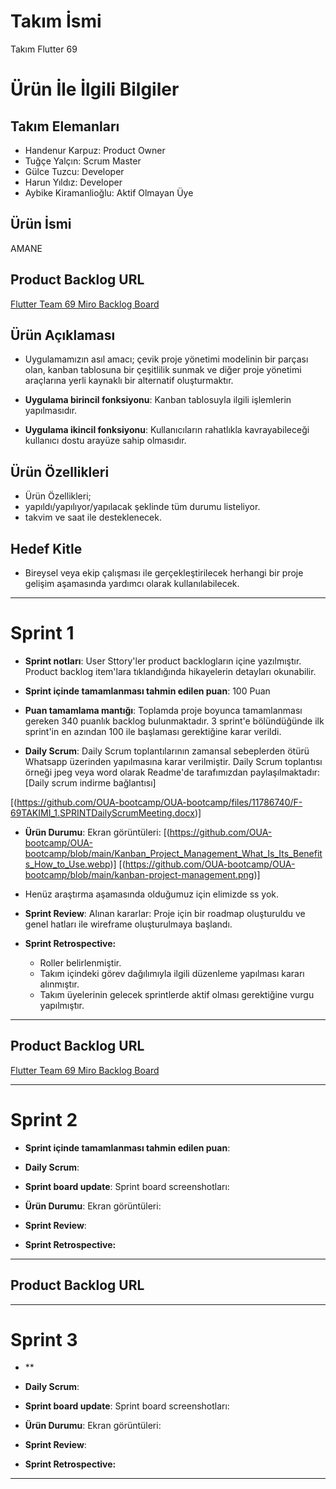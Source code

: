 # **Takım İsmi**

Takım Flutter 69

# Ürün İle İlgili Bilgiler

## Takım Elemanları
- Handenur Karpuz: Product Owner
- Tuğçe Yalçın: Scrum Master
- Gülce Tuzcu: Developer
- Harun Yıldız: Developer
- Aybike Kiramanlioğlu: Aktif Olmayan Üye

## Ürün İsmi

AMANE

## Product Backlog URL

[Flutter Team 69 Miro Backlog Board](https://miro.com/app/board/uXjVM9s_gPo=/?share_link_id=235524805378)

## Ürün Açıklaması

- Uygulamamızın asıl amacı; çevik proje yönetimi modelinin bir parçası olan, kanban tablosuna bir çeşitlilik sunmak ve diğer proje yönetimi araçlarına yerli kaynaklı bir alternatif oluşturmaktır. 

- **Uygulama birincil fonksiyonu**: Kanban tablosuyla ilgili işlemlerin yapılmasıdır.
- **Uygulama ikincil fonksiyonu**: Kullanıcıların rahatlıkla kavrayabileceği kullanıcı dostu arayüze sahip olmasıdır.
## Ürün Özellikleri

- Ürün Özellikleri;
- yapıldı/yapılıyor/yapılacak şeklinde tüm durumu listeliyor.
- takvim ve saat ile desteklenecek.

## Hedef Kitle

- Bireysel veya ekip çalışması ile gerçekleştirilecek herhangi bir proje gelişim aşamasında yardımcı olarak kullanılabilecek.





---

# Sprint 1

- **Sprint notları**: User Sttory'ler product backlogların içine yazılmıştır. Product backlog item'lara tıklandığında hikayelerin detayları okunabilir.
  
- **Sprint içinde tamamlanması tahmin edilen puan**: 100 Puan


- **Puan tamamlama mantığı**: Toplamda proje boyunca tamamlanması gereken 340 puanlık backlog bulunmaktadır. 3 sprint'e bölündüğünde ilk sprint'in en azından 100 ile başlaması gerektiğine karar verildi.


- **Daily Scrum**: Daily Scrum toplantılarının zamansal sebeplerden ötürü Whatsapp üzerinden yapılmasına karar verilmiştir. Daily Scrum toplantısı örneği jpeg veya word olarak Readme'de tarafımızdan paylaşılmaktadır:
[Daily scrum indirme bağlantısı]

[(https://github.com/OUA-bootcamp/OUA-bootcamp/files/11786740/F-69TAKIMI_1.SPRINTDailyScrumMeeting.docx)]



- **Ürün Durumu**: Ekran görüntüleri:
[(https://github.com/OUA-bootcamp/OUA-bootcamp/blob/main/Kanban_Project_Management_What_Is_Its_Benefits_How_to_Use.webp)]
[(https://github.com/OUA-bootcamp/OUA-bootcamp/blob/main/kanban-project-management.png)]
- 
  Henüz araştırma aşamasında olduğumuz için elimizde ss yok.
- **Sprint Review**: 
Alınan kararlar: Proje için bir roadmap oluşturuldu ve genel hatları ile wireframe oluşturulmaya başlandı.

- **Sprint Retrospective:**
  - Roller belirlenmiştir.
  - Takım içindeki görev dağılımıyla ilgili düzenleme yapılması kararı alınmıştır.
  - Takım üyelerinin gelecek sprintlerde aktif olması gerektiğine vurgu yapılmıştır.
 


---

## Product Backlog URL

[Flutter Team 69 Miro Backlog Board]()

---

# Sprint 2

- **Sprint içinde tamamlanması tahmin edilen puan**: 

- **Daily Scrum**: 

- **Sprint board update**: Sprint board screenshotları: 



- **Ürün Durumu**: Ekran görüntüleri:
- **Sprint Review**: 


- **Sprint Retrospective:**




---

## Product Backlog URL



---

# Sprint 3

- **


- **Daily Scrum**: 

- **Sprint board update**: Sprint board screenshotları: 



- **Ürün Durumu**: Ekran görüntüleri:


- **Sprint Review**: 


- **Sprint Retrospective:**




---
